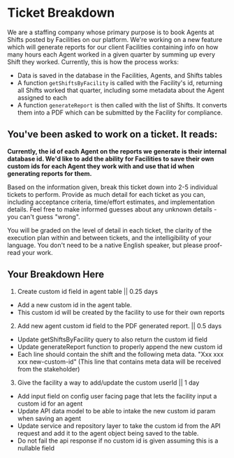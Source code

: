 # Ticket Breakdown
We are a staffing company whose primary purpose is to book Agents at Shifts posted by Facilities on our platform. We're working on a new feature which will generate reports for our client Facilities containing info on how many hours each Agent worked in a given quarter by summing up every Shift they worked. Currently, this is how the process works:

- Data is saved in the database in the Facilities, Agents, and Shifts tables
- A function `getShiftsByFacility` is called with the Facility's id, returning all Shifts worked that quarter, including some metadata about the Agent assigned to each
- A function `generateReport` is then called with the list of Shifts. It converts them into a PDF which can be submitted by the Facility for compliance.

## You've been asked to work on a ticket. It reads:

**Currently, the id of each Agent on the reports we generate is their internal database id. We'd like to add the ability for Facilities to save their own custom ids for each Agent they work with and use that id when generating reports for them.**


Based on the information given, break this ticket down into 2-5 individual tickets to perform. Provide as much detail for each ticket as you can, including acceptance criteria, time/effort estimates, and implementation details. Feel free to make informed guesses about any unknown details - you can't guess "wrong".


You will be graded on the level of detail in each ticket, the clarity of the execution plan within and between tickets, and the intelligibility of your language. You don't need to be a native English speaker, but please proof-read your work.

## Your Breakdown Here

1. Create custom id field in agent table || 0.25 days
- Add a new custom id in the agent table. 
- This custom id will be created by the facility to use for their own reports

2. Add new agent custom id field to the PDF generated report. || 0.5 days
- Update getShiftsByFacility query to also return the custom id field
- Update generateReport function to properly append the new custom id
- Each line should contain the shift and the following meta data. "Xxx xxx xxx new-custom-id" (This line that contains meta data will be received from the stakeholder)

3. Give the facility a way to add/update the custom userId || 1 day
- Add input field on config user facing page that lets the facility input a custom id for an agent
- Update API data model to be able to intake the new custom id param when saving an agent
- Update service and repository layer to take the custom id from the API request and add it to the agent object being saved to the table.
- Do not fail the api response if no custom id is given assuming this is a nullable field

